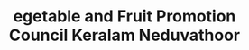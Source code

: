 ---
title: "egetable and Fruit Promotion Council Keralam  Neduvathoor"
url: /neduvathoor/egetable-and-fruit-promotion-council-keralam-neduvathoor/
shop: Landwirtschaftlich
---